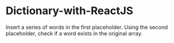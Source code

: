 # Dictionary-with-ReactJS
Insert a series of words in the first placeholder. Using the second placeholder, check if a word exists in the original array.
